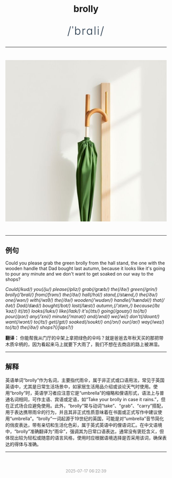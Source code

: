 <div align="center">

# brolly

<div style="margin: 30px 0;">
<h1 style="font-size: 2.5em; font-weight: 300; letter-spacing: 2px; margin: 0; color: #2c3e50;">
/ˈbrɑli/
</h1>
</div>

</div>

---

<div align="center" style="margin: 40px 0;">

![brolly](images/brolly.png)

</div>

---

## 例句

Could you please grab the green brolly from the hall stand, the one with the wooden handle that Dad bought last autumn, because it looks like it's going to pour any minute and we don't want to get soaked on our way to the shops?

*Could(/kʊd/) you(/ju/) please(/pliz/) grab(/græb/) the(/ðə/) green(/grin/) brolly(/ˈbrɑli/) from(/frəm/) the(/ðə/) hall(/hɔl/) stand,(/stænd,/) the(/ðə/) one(/wən/) with(/wɪθ/) the(/ðə/) wooden(/ˈwʊdən/) handle(/ˈhændəl/) that(/ðət/) Dad(/dæd/) bought(/bɔt/) last(/læst/) autumn,(/ˈɔtəm,/) because(/bɪˈkəz/) it(/ɪt/) looks(/lʊks/) like(/laɪk/) it's(/ɪts/) going(/goʊɪŋ/) to(/tɪ/) pour(/pɔr/) any(/ˈɛni/) minute(/ˈmɪnət/) and(/ənd/) we(/wi/) don't(/doʊnt/) want(/wɔnt/) to(/tɪ/) get(/gɪt/) soaked(/soʊkt/) on(/ɔn/) our(/ɑr/) way(/weɪ/) to(/tɪ/) the(/ðə/) shops?(/ʃɑps?/)*

**翻译：** 你能帮我从门厅的伞架上拿把绿色的伞吗？就是爸爸去年秋天买的那把带木质伞柄的，因为看起来马上就要下大雨了，我们不想在去商店的路上被淋湿。

---

## 解释

英语单词“brolly”作为名词，主要指代雨伞，属于非正式或口语用法，常见于英国英语中，尤其是日常生活场景中，如家居生活用品介绍或谈论天气时使用。使用“brolly”时，英语学习者应注意它是“umbrella”的缩略和俚语形式，语法上与普通名词相同，可作主语、宾语或定语，如“Take your brolly in case it rains.”，但在正式场合应避免使用。此外，“brolly”常与动词“take”、“grab”、“carry”搭配，用于表达携带雨伞的行为，并且其非正式性质意味着在书面或正式写作中建议使用“umbrella”。“brolly”一词起源于19世纪的英国，可能是对“umbrella”音节简化的俏皮表达，带有亲切和生活化色彩，属于英式英语中的俚语词汇。在中文语境中，“brolly”准确翻译为“雨伞”，强调其为日常口语表达，通常没有褒贬含义，但体现出较为轻松或随意的语言风格，使用时应根据语境选择是否采用该词，确保表达的得体与准确。


---

<div align="center" style="margin-top: 50px;">
<small style="color: #999; font-size: 0.9em;">2025-07-17 06:22:39</small>
</div>
